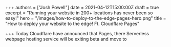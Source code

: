 +++
authors = ["Josh Powell"]
date = 2021-04-12T15:00:00Z
draft = true
excerpt = "Running your website in 200+ locations has never been so easy!"
hero = "/images/how-to-deploy-to-the-edge-pages-hero.png"
title = "How to deploy your website to the edge! Ft. Cloudflare Pages"

+++
Today Cloudflare have announced that Pages, there Serverless webpage hosting service will be exiting beta and move to 